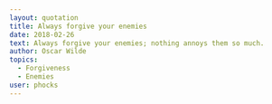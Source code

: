 ```yaml
---
layout: quotation
title: Always forgive your enemies
date: 2018-02-26
text: Always forgive your enemies; nothing annoys them so much.
author: Oscar Wilde
topics:
  - Forgiveness
  - Enemies
user: phocks
---
```

